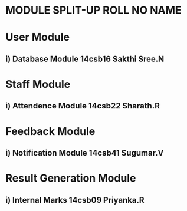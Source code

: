 # MODULE SPLIT-UP                               ROLL NO                            NAME

# User Module                      
## i) Database Module                           14csb16                        Sakthi Sree.N

# Staff Module
## i) Attendence Module                         14csb22                        Sharath.R

# Feedback Module
## i) Notification Module                       14csb41                        Sugumar.V

# Result Generation Module                     
## i) Internal Marks                            14csb09                        Priyanka.R

